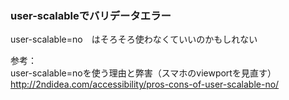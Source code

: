 ### user-scalableでバリデータエラー
user-scalable=no　はそろそろ使わなくていいのかもしれない

参考：  
user-scalable=noを使う理由と弊害（スマホのviewportを見直す）  
http://2ndidea.com/accessibility/pros-cons-of-user-scalable-no/
